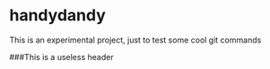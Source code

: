 # handydandy
This is an experimental project, just to test some cool git commands

###This is a useless header
